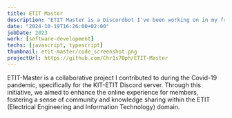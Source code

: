 ```yaml
---                                                                                        
title: ETIT Master
description: "ETIT Master is a Discordbot I've been working on in my freetime"
date: "2024-10-19T16:26:00+02:00"
jobDate: 2023
work: [software-development]
techs: [javascript, typescript]
thumbnail: etit-master/code_screenshot.png
projectUrl: https://github.com/Chr1s70ph/ETIT-Master
---
```



ETIT-Master is a collaborative project I contributed to during the Covid-19 pandemic, specifically for the KIT-ETIT Discord server. Through this initiative, we aimed to enhance the online experience for members, fostering a sense of community and knowledge sharing within the ETIT (Electrical Engineering and Information Technology) domain. 
